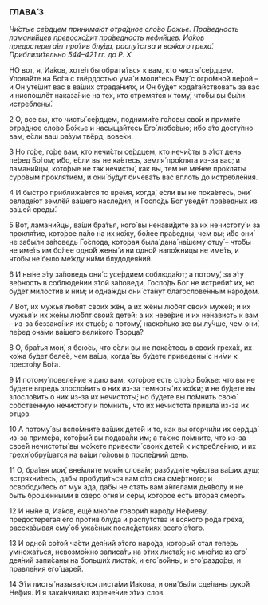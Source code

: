 ### ГЛАВА́ 3

_Чи́стые се́рдцем принима́ют отра́дное сло́во Божье. Пра́ведность ламани́йцев превосхо́дит пра́ведность нефи́йцев. Иа́ков предостерега́ет про́тив блу́да, распу́тства и вся́кого греха́. Приблизи́тельно 544–421 гг. до Р. Х._

НО вот, я, Иа́ков, хоте́л бы обрати́ться к вам, кто чисты́ се́рдцем. Упова́йте на Бо́га с твёрдостью ума́ и моли́тесь Ему́ с огро́мной ве́рой – и Он уте́шит вас в ва́ших страда́ниях, и Он бу́дет хода́тайствовать за вас и ниспошлёт наказа́ние на тех, кто стремя́тся к тому́, что́бы вы бы́ли истреблены́.

2 О, все вы, кто чисты́ се́рдцем, подними́те го́ловы сво́и и прими́те отра́дное сло́во Бо́жье и насыща́йтесь Его́ любо́вью; и́бо э́то досту́пно вам, е́сли ваш ра́зум твёрд, вове́ки.

3 Но го́ре, го́ре вам, кто нечи́сты се́рдцем, кто нечи́сты в э́тот день пе́ред Бо́гом; и́бо, е́сли вы не ка́етесь, земля́ про́клята из-за вас; и ламани́йцы, кото́рые не так нечисты́, как вы, тем не ме́нее про́кляты суро́вым прокля́тием, и они́ бу́дут бичева́ть вас вплоть до истребле́ния.

4 И бы́стро приближа́ется то вре́мя, когда́, е́сли вы не пока́етесь, они́ овладе́ют землёй ва́шего насле́дия, и Госпо́дь Бог уведёт пра́ведных из ва́шей среды́.

5 Вот, ламани́йцы, ва́ши бра́тья, кого́ вы ненави́дите за их нечистоту́ и за прокля́тие, кото́рое па́ло на их ко́жу, бо́лее пра́ведны, чем вы; и́бо они́ не забы́ли за́поведь Го́спода, кото́рая была́ дана́ на́шему отцу́ – что́бы не име́ть им бо́лее одно́й жены́ и ни одно́й нало́жницы не име́ть, и что́бы не́ было ме́жду ни́ми блудодея́ний.

6 И ны́не э́ту за́поведь они́ с усе́рдием соблюда́ют; а потому́, за э́ту ве́рность в соблюде́нии э́той за́поведи, Госпо́дь Бог не истреби́т их, но бу́дет ми́лостив к ним; и одна́жды они́ ста́нут благослове́нным наро́дом.

7 Вот, их мужья́ лю́бят свои́х жён, а их жёны лю́бят свои́х муже́й; и их мужья́ и их же́ны лю́бят свои́х дете́й; а их неве́рие и их не́нависть к вам – из-за беззако́ния их отцо́в; а потому́, наско́лько же вы лу́чше, чем они́, пе́ред оча́ми ва́шего вели́кого Творца́?

8 О, бра́тья мои́, я бою́сь, что е́сли вы не пока́етесь в свои́х греха́х, их ко́жа бу́дет беле́е, чем ва́ша, когда́ вы бу́дете приведены́ с ни́ми к престо́лу Бо́га.

9 И потому́ повеле́ние я даю вам, кото́рое есть сло́во Бо́жье: что вы не бу́дете впредь злосло́вить о них из-за темноты́ их ко́жи; и не бу́дете вы злосло́вить о них из-за их нечистоты́; но бу́дете вы по́мнить свою́ со́бственную нечистоту́ и по́мнить, что их нечистота́ пришла́ из-за их отцо́в.

10 А потому́ вы вспо́мните ва́ших дете́й и то, как вы огорчи́ли их сердца́ из-за приме́ра, кото́рый вы подава́ли им; а та́кже по́мните, что из-за свое́й нечистоты́ вы мо́жете привести́ свои́х дете́й к истребле́нию, и их грехи́ обру́шатся на ва́ши го́ловы в после́дний день.

11 О, бра́тья мои́, вне́млите мои́м слова́м; разбуди́те чу́вства ва́ших душ; встряхни́тесь, да́бы пробуди́ться вам о́то сна сме́ртного; и освободи́тесь от мук а́да, да́бы не стать вам а́нгелами дья́волу и не быть бро́шенными в о́зеро огня́ и се́ры, кото́рое есть втора́я смерть.

12 И ны́не я, Иа́ков, ещё мно́гое говори́л наро́ду Не́фиеву, предостерега́я его про́тив блу́да и распу́тства и вся́кого ро́да греха́, расска́зывая ему́ об ужа́сных после́дствиях всего́ э́того.

13 И одно́й со́той ча́сти дея́ний э́того наро́да, кото́рый стал тепе́рь умножа́ться, невозмо́жно записа́ть на э́тих листа́х; но мно́гие из его́ дея́ний запи́саны на больши́х листа́х, и его́ во́йны, и его́ раздо́ры, и правле́ния его́ царе́й.

14 Э́ти листы́ называ́ются листа́ми Иа́кова, и они́ бы́ли сде́ланы руко́й Не́фия. И я зака́нчиваю изрече́ние э́тих слов.
